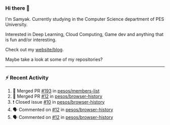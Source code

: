 ### Hi there 👋

I'm Samyak. Currently studying in the Computer Science department of PES University.

Interested in Deep Learning, Cloud Computing, Game dev and anything that is fun and/or interesting.

Check out my [website/blog](https://samyak2.github.io/).

Maybe take a look at some of my repositories?

---

### :zap: Recent Activity

<!--START_SECTION:activity-->
1. 🎉 Merged PR [#193](https://github.com//pesos/members-list/pull/193) in [pesos/members-list](https://github.com//pesos/members-list)
2. 🎉 Merged PR [#12](https://github.com//pesos/browser-history/pull/12) in [pesos/browser-history](https://github.com//pesos/browser-history)
3. ❗️ Closed issue [#10](https://github.com//pesos/browser-history/issues/10) in [pesos/browser-history](https://github.com//pesos/browser-history)
4. 🗣 Commented on [#12](https://github.com//pesos/browser-history/issues/12) in [pesos/browser-history](https://github.com//pesos/browser-history)
5. 🗣 Commented on [#12](https://github.com//pesos/browser-history/issues/12) in [pesos/browser-history](https://github.com//pesos/browser-history)
<!--END_SECTION:activity-->
